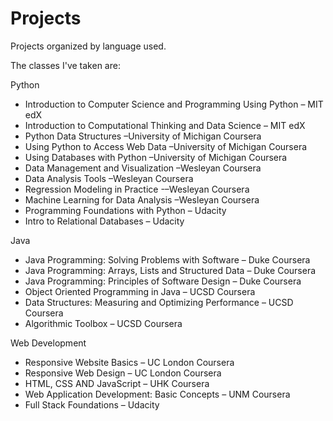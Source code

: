 # Projects
Projects organized by language used.

The classes I've taken are:

Python

* Introduction to Computer Science and Programming Using Python – MIT edX
*	Introduction to Computational Thinking and Data Science – MIT edX
*	Python Data Structures –University of Michigan Coursera
*	Using Python to Access Web Data  –University of Michigan Coursera
*	Using Databases with Python  –University of Michigan Coursera
*	Data Management and Visualization –Wesleyan Coursera
*	Data Analysis Tools –Wesleyan Coursera
*	Regression Modeling in Practice -–Wesleyan Coursera
*	Machine Learning for Data Analysis –Wesleyan Coursera
*	Programming Foundations with Python  – Udacity
*	Intro to Relational Databases – Udacity


Java

*	Java Programming: Solving Problems with Software – Duke Coursera
*	Java Programming: Arrays, Lists and Structured Data – Duke Coursera
*	Java Programming: Principles of Software Design – Duke Coursera
*	Object Oriented Programming in Java – UCSD Coursera
*	Data Structures: Measuring and Optimizing Performance – UCSD Coursera
*	Algorithmic Toolbox – UCSD Coursera


Web Development

*	Responsive Website Basics – UC London Coursera
*	Responsive Web Design – UC London Coursera
*	HTML, CSS AND JavaScript – UHK Coursera
*	Web Application Development: Basic Concepts – UNM Coursera 
*	Full Stack Foundations – Udacity



